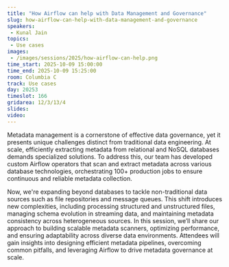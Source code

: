 ```yaml
---
title: "How Airflow can help with Data Management and Governance"
slug: how-airflow-can-help-with-data-management-and-governance
speakers:
 - Kunal Jain
topics:
 - Use cases
images:
 - /images/sessions/2025/how-airflow-can-help.png
time_start: 2025-10-09 15:00:00
time_end: 2025-10-09 15:25:00
room: Columbia C
track: Use cases
day: 20253
timeslot: 166
gridarea: 12/3/13/4
slides:
video:
---
```


Metadata management is a cornerstone of effective data governance, yet it presents unique challenges distinct from traditional data engineering. At scale, efficiently extracting metadata from relational and NoSQL databases demands specialized solutions. To address this, our team has developed custom Airflow operators that scan and extract metadata across various database technologies, orchestrating 100+ production jobs to ensure continuous and reliable metadata collection.

Now, we're expanding beyond databases to tackle non-traditional data sources such as file repositories and message queues. This shift introduces new complexities, including processing structured and unstructured files, managing schema evolution in streaming data, and maintaining metadata consistency across heterogeneous sources. In this session, we’ll share our approach to building scalable metadata scanners, optimizing performance, and ensuring adaptability across diverse data environments. Attendees will gain insights into designing efficient metadata pipelines, overcoming common pitfalls, and leveraging Airflow to drive metadata governance at scale.